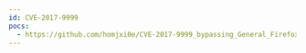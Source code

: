 ```yaml
---
id: CVE-2017-9999
pocs:
  - https://github.com/homjxi0e/CVE-2017-9999_bypassing_General_Firefox
---
```


